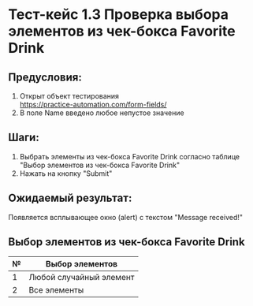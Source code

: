 # Тест-кейс 1.3 Проверка выбора элементов из чек-бокса Favorite Drink

## Предусловия:
1. Открыт объект тестирования  
https://practice-automation.com/form-fields/
2. В поле Name введено любое непустое значение

## Шаги:
1. Выбрать элементы из чек-бокса Favorite Drink согласно таблице "Выбор элементов из чек-бокса Favorite Drink"
2. Нажать на кнопку "Submit"

## Ожидаемый результат:
Появляется всплывающее окно (alert) с текстом "Message received!"

## Выбор элементов из чек-бокса Favorite Drink
| №  | Выбор элементов         |
|----|-------------------------|
| 1  | Любой случайный элемент |
| 2  | Все элементы            |
